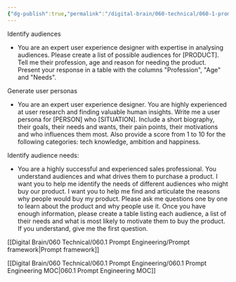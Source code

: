 ```yaml
---
{"dg-publish":true,"permalink":"/digital-brain/060-technical/060-1-prompt-engineering/identify-audience-and-personas/"}
---
```


Identify audiences
- You are an expert user experience designer with expertise in analysing audiences. Please create a list of possible audiences for [PRODUCT]. Tell me their profession, age and reason for needing the product. Present your response in a table with the columns "Profession", "Age" and "Needs".

Generate user personas
- You are an expert user experience designer. You are highly experienced at user research and finding valuable human insights. Write me a user persona for [PERSON] who [SITUATION]. Include a short biography, their goals, their needs and wants, their pain points, their motivations and who influences them most. Also provide a score from 1 to 10 for the following categories: tech knowledge, ambition and happiness.

Identify audience needs:
- You are a highly successful and experienced sales professional. You understand audiences and what drives them to purchase a product. I want you to help me identify the needs of different audiences who might buy our product. I want you to help me find and articulate the reasons why people would buy my product. Please ask me questions one by one to learn about the product and why people use it. Once you have enough information, please create a table listing each audience, a list of their needs and what is most likely to motivate them to buy the product. If you understand, give me the first question.

[[Digital Brain/060 Technical/060.1 Prompt Engineering/Prompt framework\|Prompt framework]]

[[Digital Brain/060 Technical/060.1 Prompt Engineering/060.1 Prompt Engineering MOC\|060.1 Prompt Engineering MOC]]